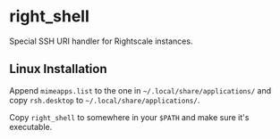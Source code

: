 right_shell
===========

Special SSH URI handler for Rightscale instances.

Linux Installation
------------

Append `mimeapps.list` to the one in `~/.local/share/applications/`
and copy `rsh.desktop` to `~/.local/share/applications/`.

Copy `right_shell` to somewhere in your `$PATH` and make sure it's executable.


